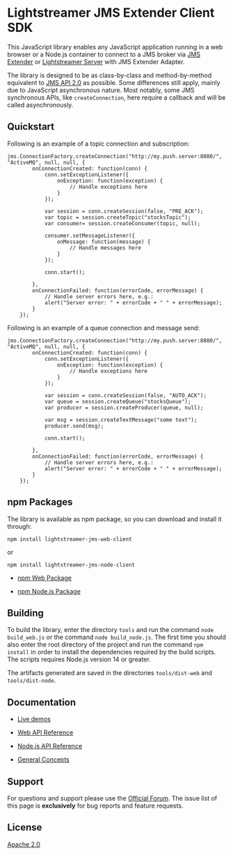# Lightstreamer JMS Extender Client SDK

This JavaScript library enables any JavaScript application running in a web browser or a Node.js container to connect to a JMS broker via [JMS Extender](https://lightstreamer.com/ls-jms-features) or [Lightstreamer Server](https://lightstreamer.com) with JMS Extender Adapter.

The library is designed to be as class-by-class and method-by-method equivalent to [JMS API 2.0](https://jakarta.ee/specifications/messaging/) as possible. Some differences still apply, mainly due to JavaScript asynchronous nature. Most notably, some JMS synchronous APIs, like `createConnection`, here require a callback and will be called asynchronously.

## Quickstart

Following is an example of a topic connection and subscription:

```
jms.ConnectionFactory.createConnection("http://my.push.server:8080/", "ActiveMQ", null, null, {
        onConnectionCreated: function(conn) {
            conn.setExceptionListener({
                onException: function(exception) {
                    // Handle exceptions here
                }
            });

            var session = conn.createSession(false, "PRE_ACK");
            var topic = session.createTopic("stocksTopic");
            var consumer= session.createConsumer(topic, null);

            consumer.setMessageListener({
                onMessage: function(message) {
                    // Handle messages here
                }
            });

            conn.start();

        },
        onConnectionFailed: function(errorCode, errorMessage) {
            // Handle server errors here, e.g.:
            alert("Server error: " + errorCode + " " + errorMessage);
        }
    });
```

Following is an example of a queue connection and message send:

```
jms.ConnectionFactory.createConnection("http://my.push.server:8080/", "ActiveMQ", null, null, {
        onConnectionCreated: function(conn) {
            conn.setExceptionListener({
                onException: function(exception) {
                    // Handle exceptions here
                }
            });

            var session = conn.createSession(false, "AUTO_ACK");
            var queue = session.createQueue("stocksQueue");
            var producer = session.createProducer(queue, null);

            var msg = session.createTextMessage("some text");
            producer.send(msg);

            conn.start();

        },
        onConnectionFailed: function(errorCode, errorMessage) {
            // Handle server errors here, e.g.:
            alert("Server error: " + errorCode + " " + errorMessage);
        }
    });
```

## npm Packages

The library is available as npm package, so you can download and install it through:

```
npm install lightstreamer-jms-web-client
```

or

```
npm install lightstreamer-jms-node-client
```

- [npm Web Package](https://www.npmjs.com/package/lightstreamer-jms-web-client)

- [npm Node.js Package](https://www.npmjs.com/package/lightstreamer-jms-node-client)

## Building

To build the library, enter the directory `tools` and run the command `node build_web.js` or the command `node build_node.js`. The first time you should also enter the root directory of the project and run the command `npm install` in order to install the dependencies required by the build scripts. The scripts requires Node.js version 14 or greater.

The artifacts generated are saved in the directories `tools/dist-web` and `tools/dist-node`.

## Documentation

- [Live demos](https://demos.lightstreamer.com/?p=jmsextender&t=client&lclient=html&lclient=nodejs)

- [Web API Reference](https://www.lightstreamer.com/api/ls-jms-web-client/latest/index.html)

- [Node.js API Reference](https://www.lightstreamer.com/api/ls-jms-nodejs-client/latest/index.html)

- [General Concepts](https://lightstreamer.com/docs/jmsext/latest/JMS%20Extender%20Documentation.pdf)

## Support

For questions and support please use the [Official Forum](https://forums.lightstreamer.com/). The issue list of this page is **exclusively** for bug reports and feature requests.

## License

[Apache 2.0](https://opensource.org/licenses/Apache-2.0)
